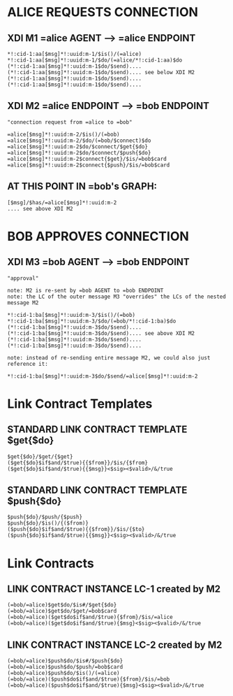 # ALICE REQUESTS CONNECTION
	
## XDI M1 =alice AGENT --> =alice ENDPOINT
	
	*!:cid-1:aa[$msg]*!:uuid:m-1/$is()/(=alice)
	*!:cid-1:aa[$msg]*!:uuid:m-1/$do/(=alice/*!:cid-1:aa)$do
	(*!:cid-1:aa[$msg]*!:uuid:m-1$do/$send)....
	(*!:cid-1:aa[$msg]*!:uuid:m-1$do/$send).... see below XDI M2
	(*!:cid-1:aa[$msg]*!:uuid:m-1$do/$send)....
	(*!:cid-1:aa[$msg]*!:uuid:m-1$do/$send)....
	
## XDI M2 =alice ENDPOINT --> =bob ENDPOINT
	
	"connection request from =alice to =bob"
	
	=alice[$msg]*!:uuid:m-2/$is()/(=bob)
	=alice[$msg]*!:uuid:m-2/$do/(=bob/$connect)$do
	=alice[$msg]*!:uuid:m-2$do/$connect/$get{$do}
	=alice[$msg]*!:uuid:m-2$do/$connect/$push{$do}
	=alice[$msg]*!:uuid:m-2$connect{$get}/$is/=bob$card
	=alice[$msg]*!:uuid:m-2$connect{$push}/$is/=bob$card
	
## AT THIS POINT IN =bob's GRAPH:
	
	[$msg]/$has/=alice[$msg]*!:uuid:m-2
	.... see above XDI M2
	
# BOB APPROVES CONNECTION
	
## XDI M3 =bob AGENT --> =bob ENDPOINT
	
	"approval"
	
	note: M2 is re-sent by =bob AGENT to =bob ENDPOINT
	note: the LC of the outer message M3 "overrides" the LCs of the nested message M2
	
	*!:cid-1:ba[$msg]*!:uuid:m-3/$is()/(=bob)
	*!:cid-1:ba[$msg]*!:uuid:m-3/$do/(=bob/*!:cid-1:ba)$do
	(*!:cid-1:ba[$msg]*!:uuid:m-3$do/$send)....
	(*!:cid-1:ba[$msg]*!:uuid:m-3$do/$send).... see above XDI M2
	(*!:cid-1:ba[$msg]*!:uuid:m-3$do/$send)....
	(*!:cid-1:ba[$msg]*!:uuid:m-3$do/$send)....
	
	note: instead of re-sending entire message M2, we could also just reference it:
	
	*!:cid-1:ba[$msg]*!:uuid:m-3$do/$send/=alice[$msg]*!:uuid:m-2
	
# Link Contract Templates
	
## STANDARD LINK CONTRACT TEMPLATE $get{$do}
	
	$get{$do}/$get/{$get}
	($get{$do}$if$and/$true){{$from}}/$is/{$from}
	($get{$do}$if$and/$true){{$msg}}<$sig><$valid>/&/true
	
## STANDARD LINK CONTRACT TEMPLATE $push{$do}
	
	$push{$do}/$push/{$push}
	$push{$do}/$is()/{($from)}
	($push{$do}$if$and/$true){{$from}}/$is/{$to}
	($push{$do}$if$and/$true){{$msg}}<$sig><$valid>/&/true
	
# Link Contracts
	
## LINK CONTRACT INSTANCE LC-1 created by M2
	
	(=bob/=alice)$get$do/$is#/$get{$do}
	(=bob/=alice)$get$do/$get/=bob$card
	(=bob/=alice)($get$do$if$and/$true){$from}/$is/=alice
	(=bob/=alice)($get$do$if$and/$true){$msg}<$sig><$valid>/&/true
	
## LINK CONTRACT INSTANCE LC-2 created by M2
	
	(=bob/=alice)$push$do/$is#/$push{$do}
	(=bob/=alice)$push$do/$push/=bob$card
	(=bob/=alice)$push$do/$is()/(=alice)
	(=bob/=alice)($push$do$if$and/$true){$from}/$is/=bob
	(=bob/=alice)($push$do$if$and/$true){$msg}<$sig><$valid>/&/true
	